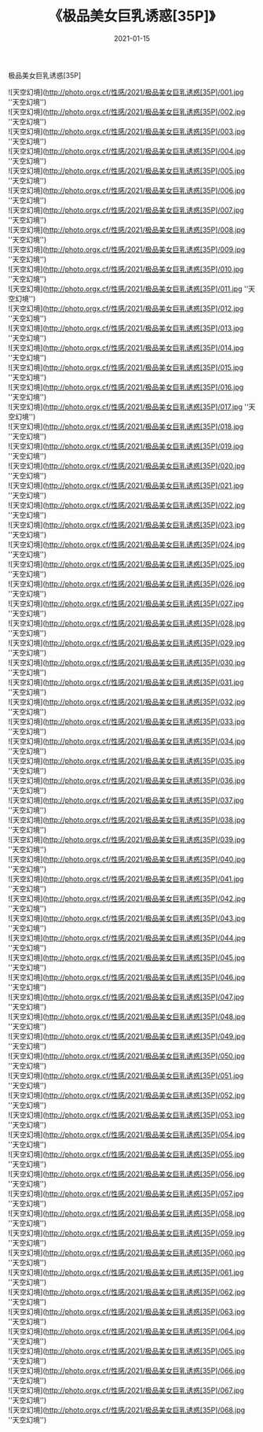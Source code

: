 ﻿---
layout: post
title:  《极品美女巨乳诱惑[35P]》
date:   2021-01-15
image: http://photo.orgx.cf/性感/2021/极品美女巨乳诱惑[35P]/000.jpg
categories: [美女, 性感, 泳衣]
---

极品美女巨乳诱惑[35P]



![天空幻境](http://photo.orgx.cf/性感/2021/极品美女巨乳诱惑[35P]/001.jpg ''天空幻境'') <br>
![天空幻境](http://photo.orgx.cf/性感/2021/极品美女巨乳诱惑[35P]/002.jpg ''天空幻境'') <br>
![天空幻境](http://photo.orgx.cf/性感/2021/极品美女巨乳诱惑[35P]/003.jpg ''天空幻境'') <br>
![天空幻境](http://photo.orgx.cf/性感/2021/极品美女巨乳诱惑[35P]/004.jpg ''天空幻境'') <br>
![天空幻境](http://photo.orgx.cf/性感/2021/极品美女巨乳诱惑[35P]/005.jpg ''天空幻境'') <br>
![天空幻境](http://photo.orgx.cf/性感/2021/极品美女巨乳诱惑[35P]/006.jpg ''天空幻境'') <br>
![天空幻境](http://photo.orgx.cf/性感/2021/极品美女巨乳诱惑[35P]/007.jpg ''天空幻境'') <br>
![天空幻境](http://photo.orgx.cf/性感/2021/极品美女巨乳诱惑[35P]/008.jpg ''天空幻境'') <br>
![天空幻境](http://photo.orgx.cf/性感/2021/极品美女巨乳诱惑[35P]/009.jpg ''天空幻境'') <br>
![天空幻境](http://photo.orgx.cf/性感/2021/极品美女巨乳诱惑[35P]/010.jpg ''天空幻境'') <br>
![天空幻境](http://photo.orgx.cf/性感/2021/极品美女巨乳诱惑[35P]/011.jpg ''天空幻境'') <br>
![天空幻境](http://photo.orgx.cf/性感/2021/极品美女巨乳诱惑[35P]/012.jpg ''天空幻境'') <br>
![天空幻境](http://photo.orgx.cf/性感/2021/极品美女巨乳诱惑[35P]/013.jpg ''天空幻境'') <br>
![天空幻境](http://photo.orgx.cf/性感/2021/极品美女巨乳诱惑[35P]/014.jpg ''天空幻境'') <br>
![天空幻境](http://photo.orgx.cf/性感/2021/极品美女巨乳诱惑[35P]/015.jpg ''天空幻境'') <br>
![天空幻境](http://photo.orgx.cf/性感/2021/极品美女巨乳诱惑[35P]/016.jpg ''天空幻境'') <br>
![天空幻境](http://photo.orgx.cf/性感/2021/极品美女巨乳诱惑[35P]/017.jpg ''天空幻境'') <br>
![天空幻境](http://photo.orgx.cf/性感/2021/极品美女巨乳诱惑[35P]/018.jpg ''天空幻境'') <br>
![天空幻境](http://photo.orgx.cf/性感/2021/极品美女巨乳诱惑[35P]/019.jpg ''天空幻境'') <br>
![天空幻境](http://photo.orgx.cf/性感/2021/极品美女巨乳诱惑[35P]/020.jpg ''天空幻境'') <br>
![天空幻境](http://photo.orgx.cf/性感/2021/极品美女巨乳诱惑[35P]/021.jpg ''天空幻境'') <br>
![天空幻境](http://photo.orgx.cf/性感/2021/极品美女巨乳诱惑[35P]/022.jpg ''天空幻境'') <br>
![天空幻境](http://photo.orgx.cf/性感/2021/极品美女巨乳诱惑[35P]/023.jpg ''天空幻境'') <br>
![天空幻境](http://photo.orgx.cf/性感/2021/极品美女巨乳诱惑[35P]/024.jpg ''天空幻境'') <br>
![天空幻境](http://photo.orgx.cf/性感/2021/极品美女巨乳诱惑[35P]/025.jpg ''天空幻境'') <br>
![天空幻境](http://photo.orgx.cf/性感/2021/极品美女巨乳诱惑[35P]/026.jpg ''天空幻境'') <br>
![天空幻境](http://photo.orgx.cf/性感/2021/极品美女巨乳诱惑[35P]/027.jpg ''天空幻境'') <br>
![天空幻境](http://photo.orgx.cf/性感/2021/极品美女巨乳诱惑[35P]/028.jpg ''天空幻境'') <br>
![天空幻境](http://photo.orgx.cf/性感/2021/极品美女巨乳诱惑[35P]/029.jpg ''天空幻境'') <br>
![天空幻境](http://photo.orgx.cf/性感/2021/极品美女巨乳诱惑[35P]/030.jpg ''天空幻境'') <br>
![天空幻境](http://photo.orgx.cf/性感/2021/极品美女巨乳诱惑[35P]/031.jpg ''天空幻境'') <br>
![天空幻境](http://photo.orgx.cf/性感/2021/极品美女巨乳诱惑[35P]/032.jpg ''天空幻境'') <br>
![天空幻境](http://photo.orgx.cf/性感/2021/极品美女巨乳诱惑[35P]/033.jpg ''天空幻境'') <br>
![天空幻境](http://photo.orgx.cf/性感/2021/极品美女巨乳诱惑[35P]/034.jpg ''天空幻境'') <br>
![天空幻境](http://photo.orgx.cf/性感/2021/极品美女巨乳诱惑[35P]/035.jpg ''天空幻境'') <br>
![天空幻境](http://photo.orgx.cf/性感/2021/极品美女巨乳诱惑[35P]/036.jpg ''天空幻境'') <br>
![天空幻境](http://photo.orgx.cf/性感/2021/极品美女巨乳诱惑[35P]/037.jpg ''天空幻境'') <br>
![天空幻境](http://photo.orgx.cf/性感/2021/极品美女巨乳诱惑[35P]/038.jpg ''天空幻境'') <br>
![天空幻境](http://photo.orgx.cf/性感/2021/极品美女巨乳诱惑[35P]/039.jpg ''天空幻境'') <br>
![天空幻境](http://photo.orgx.cf/性感/2021/极品美女巨乳诱惑[35P]/040.jpg ''天空幻境'') <br>
![天空幻境](http://photo.orgx.cf/性感/2021/极品美女巨乳诱惑[35P]/041.jpg ''天空幻境'') <br>
![天空幻境](http://photo.orgx.cf/性感/2021/极品美女巨乳诱惑[35P]/042.jpg ''天空幻境'') <br>
![天空幻境](http://photo.orgx.cf/性感/2021/极品美女巨乳诱惑[35P]/043.jpg ''天空幻境'') <br>
![天空幻境](http://photo.orgx.cf/性感/2021/极品美女巨乳诱惑[35P]/044.jpg ''天空幻境'') <br>
![天空幻境](http://photo.orgx.cf/性感/2021/极品美女巨乳诱惑[35P]/045.jpg ''天空幻境'') <br>
![天空幻境](http://photo.orgx.cf/性感/2021/极品美女巨乳诱惑[35P]/046.jpg ''天空幻境'') <br>
![天空幻境](http://photo.orgx.cf/性感/2021/极品美女巨乳诱惑[35P]/047.jpg ''天空幻境'') <br>
![天空幻境](http://photo.orgx.cf/性感/2021/极品美女巨乳诱惑[35P]/048.jpg ''天空幻境'') <br>
![天空幻境](http://photo.orgx.cf/性感/2021/极品美女巨乳诱惑[35P]/049.jpg ''天空幻境'') <br>
![天空幻境](http://photo.orgx.cf/性感/2021/极品美女巨乳诱惑[35P]/050.jpg ''天空幻境'') <br>
![天空幻境](http://photo.orgx.cf/性感/2021/极品美女巨乳诱惑[35P]/051.jpg ''天空幻境'') <br>
![天空幻境](http://photo.orgx.cf/性感/2021/极品美女巨乳诱惑[35P]/052.jpg ''天空幻境'') <br>
![天空幻境](http://photo.orgx.cf/性感/2021/极品美女巨乳诱惑[35P]/053.jpg ''天空幻境'') <br>
![天空幻境](http://photo.orgx.cf/性感/2021/极品美女巨乳诱惑[35P]/054.jpg ''天空幻境'') <br>
![天空幻境](http://photo.orgx.cf/性感/2021/极品美女巨乳诱惑[35P]/055.jpg ''天空幻境'') <br>
![天空幻境](http://photo.orgx.cf/性感/2021/极品美女巨乳诱惑[35P]/056.jpg ''天空幻境'') <br>
![天空幻境](http://photo.orgx.cf/性感/2021/极品美女巨乳诱惑[35P]/057.jpg ''天空幻境'') <br>
![天空幻境](http://photo.orgx.cf/性感/2021/极品美女巨乳诱惑[35P]/058.jpg ''天空幻境'') <br>
![天空幻境](http://photo.orgx.cf/性感/2021/极品美女巨乳诱惑[35P]/059.jpg ''天空幻境'') <br>
![天空幻境](http://photo.orgx.cf/性感/2021/极品美女巨乳诱惑[35P]/060.jpg ''天空幻境'') <br>
![天空幻境](http://photo.orgx.cf/性感/2021/极品美女巨乳诱惑[35P]/061.jpg ''天空幻境'') <br>
![天空幻境](http://photo.orgx.cf/性感/2021/极品美女巨乳诱惑[35P]/062.jpg ''天空幻境'') <br>
![天空幻境](http://photo.orgx.cf/性感/2021/极品美女巨乳诱惑[35P]/063.jpg ''天空幻境'') <br>
![天空幻境](http://photo.orgx.cf/性感/2021/极品美女巨乳诱惑[35P]/064.jpg ''天空幻境'') <br>
![天空幻境](http://photo.orgx.cf/性感/2021/极品美女巨乳诱惑[35P]/065.jpg ''天空幻境'') <br>
![天空幻境](http://photo.orgx.cf/性感/2021/极品美女巨乳诱惑[35P]/066.jpg ''天空幻境'') <br>
![天空幻境](http://photo.orgx.cf/性感/2021/极品美女巨乳诱惑[35P]/067.jpg ''天空幻境'') <br>
![天空幻境](http://photo.orgx.cf/性感/2021/极品美女巨乳诱惑[35P]/068.jpg ''天空幻境'') <br>